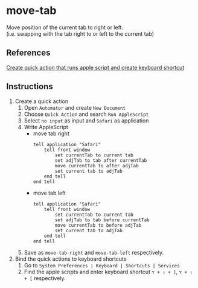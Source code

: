 # move-tab

Move position of the current tab to right or left.  
(i.e. swapping with the tab right to or left to the current tab)

## References

[Create quick action that runs apple script and create keyboard shortcut](https://apple.stackexchange.com/questions/175215/how-do-i-assign-a-keyboard-shortcut-to-an-applescript-i-wrote)

## Instructions
1. Create a quick action
    1. Open `Automator` and create `New Document`
    2. Choose `Quick Action` and search `Run AppleScript`
    3. Select `no input` as input and `Safari` as application
    4. Write AppleScript
        - move tab right
            ```
            tell application "Safari"
                tell front window
                    set currentTab to current tab
                    set adjTab to tab after currentTab
                    move currentTab to after adjTab
                    set current tab to adjTab
                end tell
            end tell
            ```
        - move tab left
            ```
            tell application "Safari"
                tell front window
                    set currentTab to current tab
                    set adjTab to tab before currentTab
                    move currentTab to before adjTab
                    set current tab to adjTab
                end tell
            end tell
            ```
    5. Save as `move-tab-right` and `move-tab-left` respectively.
2. Bind the quick actions to keyboard shortcuts
   1. Go to `System Preferences | Keyboard | Shortcuts | Services`
   2. Find the apple scripts and enter keyboard shortcut `⌥ + ⇧ + ]`, `⌥ + ⇧ + [` respectively.
